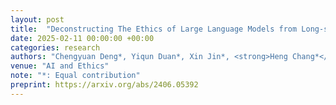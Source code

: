 ```yaml
---
layout: post
title:  "Deconstructing The Ethics of Large Language Models from Long-standing Issues to New-emerging Dilemmas"
date: 2025-02-11 00:00:00 +00:00
categories: research
authors: "Chengyuan Deng*, Yiqun Duan*, Xin Jin*, <strong>Heng Chang*</strong>, et al."
venue: "AI and Ethics"
note: "*: Equal contribution"
preprint: https://arxiv.org/abs/2406.05392
---
```

